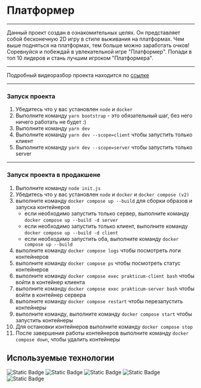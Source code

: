 # Платформер

---

Данный проект создан в ознакомительных целях. Он представляет собой бесконечную 2D игру в стиле выживания на платформах.
Чем выше подняться на платформах, тем больше можно заработать очков! Соревнуйся и побеждай в увлекательной игре "Платформер".
Попади в топ 10 лидеров и стань лучшим игроком "Платформера".

---

Подробный видеоразбор проекта находится по [ссылке](https://disk.yandex.ru/i/vuCF3eut0RLusQ)

---

### Запуск проекта

1. Убедитесь что у вас установлен `node` и `docker`
2. Выполните команду `yarn bootstrap` - это обязательный шаг, без него ничего работать не будет :)
3. Выполните команду `yarn dev`
4. Выполните команду `yarn dev --scope=client` чтобы запустить только клиент
5. Выполните команду `yarn dev --scope=server` чтобы запустить только server

---

### Запуск проекта в продакшене

1. Выполните команду `node init.js`
2. Убедитесь что у вас установлен `node` и `docker` и `docker compose (v2)`
3. выполните команду `docker compose up --build` для сборки образов и запуска контейнеров
    - если необходимо запустить только сервер, выполните команду `docker compose up --build -d server`
    - если необходимо запустить только клиент, выполните команду `docker compose up --build -d client`
    - если необходимо запустить оба, выполните команду `docker compose up --build`
4. выполните команду `docker compose logs` чтобы посмотреть логи контейнеров
5. выполните команду `docker compose ps` чтобы посмотреть статус контейнеров
6. выполните команду `docker compose exec prakticum-client bash` чтобы войти в контейнер клиента
7. выполните команду `docker compose exec prakticum-server bash` чтобы войти в контейнер сервера
8. выполните команду `docker compose restart` чтобы перезапустить контейнеры
9. выполните команду, выполните команду `docker compose start` чтобы запустить контейнеры
10. Для остановки контейнеров выполните команду `docker compose stop`
11. После завершения работы контейнеров выполните команду `docker compose down`, чтобы удалить контейнеры

## Используемые технологии

![Static Badge](https://img.shields.io/badge/typescript-blue)
![Static Badge](https://img.shields.io/badge/canvas-orange)
![Static Badge](https://img.shields.io/badge/vite-purple)
![Static Badge](https://img.shields.io/badge/eslint-blue)
![Static Badge](https://img.shields.io/badge/git-black)
